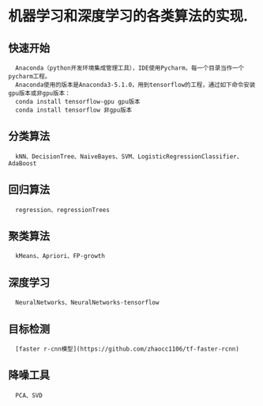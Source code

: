 # 机器学习和深度学习的各类算法的实现.

## 快速开始
      Anaconda（python开发环境集成管理工具），IDE使用Pycharm，每一个目录当作一个pycharm工程。
      Anaconda使用的版本是Anaconda3-5.1.0，用到tensorflow的工程，通过如下命令安装gpu版本或非gpu版本：
      conda install tensorflow-gpu gpu版本
      conda install tensorflow 非gpu版本

## 分类算法
      kNN、DecisionTree、NaiveBayes、SVM、LogisticRegressionClassifier、AdaBoost

## 回归算法
      regression、regressionTrees

## 聚类算法
      kMeans、Apriori、FP-growth

## 深度学习
      NeuralNetworks、NeuralNetworks-tensorflow

## 目标检测
      [faster r-cnn模型](https://github.com/zhaocc1106/tf-faster-rcnn)
      
## 降噪工具
      PCA、SVD

